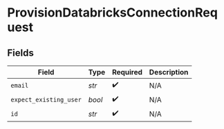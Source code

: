 # ProvisionDatabricksConnectionRequest


## Fields

| Field                  | Type                   | Required               | Description            |
| ---------------------- | ---------------------- | ---------------------- | ---------------------- |
| `email`                | *str*                  | :heavy_check_mark:     | N/A                    |
| `expect_existing_user` | *bool*                 | :heavy_check_mark:     | N/A                    |
| `id`                   | *str*                  | :heavy_check_mark:     | N/A                    |
